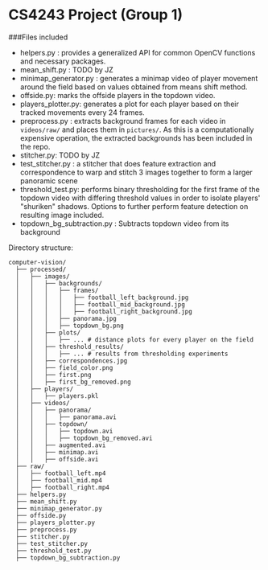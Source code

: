 # CS4243 Project (Group 1)

###Files included

* helpers.py :            provides a generalized API for common OpenCV functions and necessary packages.
* mean_shift.py :         TODO by JZ
* minimap_generator.py :  generates a minimap video of player movement around the field based on values obtained from means shift method.
* offside.py:             marks the offside players in the topdown video.
* players_plotter.py:     generates a plot for each player based on their tracked movements every 24 frames.
* preprocess.py :         extracts background frames for each video in `videos/raw/` and places them in `pictures/`. As this is a computationally expensive operation, the extracted backgrounds has been included in the repo.  
* stitcher.py:            TODO by JZ
* test_stitcher.py :      a stitcher that does feature extraction and correspondence to warp and stitch 3 images together to form a larger panoramic scene
* threshold_test.py:      performs binary thresholding for the first frame of the topdown video with differing threshold values in order to isolate players' "shuriken" shadows. Options to further perform feature detection on resulting image included.
* topdown_bg_subtraction.py : Subtracts topdown video from its background

Directory structure:
```
computer-vision/
  ├── processed/
  │   ├── images/
  │   │   ├── backgrounds/
  │   │   │   ├── frames/
  │   │   │   │   ├── football_left_background.jpg
  │   │   │   │   ├── football_mid_background.jpg
  │   │   │   │   ├── football_right_background.jpg
  │   │   │   ├── panorama.jpg
  │   │   │   ├── topdown_bg.png
  │   │   ├── plots/
  │   │   │   ├── ... # distance plots for every player on the field
  │   │   ├── threshold_results/
  │   │   │   ├── ... # results from thresholding experiments
  │   │   ├── correspondences.jpg
  │   │   ├── field_color.png
  │   │   ├── first.png
  │   │   ├── first_bg_removed.png
  │   ├── players/
  │   │   ├── players.pkl
  │   ├── videos/
  │   │   ├── panorama/
  │   │   │   ├── panorama.avi
  │   │   ├── topdown/
  │   │   │   ├── topdown.avi
  │   │   │   ├── topdown_bg_removed.avi
  │   │   ├── augmented.avi
  │   │   ├── minimap.avi
  │   │   ├── offside.avi
  ├── raw/
  │   ├── football_left.mp4
  │   ├── football_mid.mp4
  │   ├── football_right.mp4
  ├── helpers.py
  ├── mean_shift.py
  ├── minimap_generator.py
  ├── offside.py
  ├── players_plotter.py
  ├── preprocess.py
  ├── stitcher.py
  ├── test_stitcher.py
  ├── threshold_test.py
  ├── topdown_bg_subtraction.py
```
